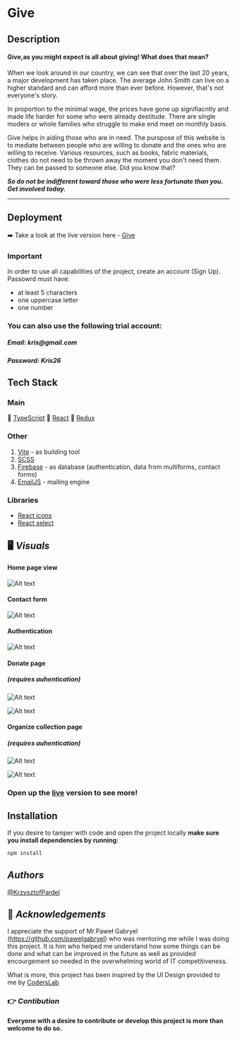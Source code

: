 # **Give**

## **Description**

#### Give,as you might expect is all about giving! What does that mean?

When we look around in our country, we can see that over the last 20 years, a major development has taken place. The average John Smith can live on a higher standard and can afford more than ever before. However, that's not everyone's story.

In proportion to the minimal wage, the prices have gone up signifiacntly and made life harder for some who were already destitude. There are single moders or whole families who struggle to make end meet on monthly basis.

Give helps in aiding those who are in need. The purspose of this website is to mediate between people who are willing to donate and the ones who are willing to receive. Various resources, such as books, fabric materials, clothes do not need to be thrown away the moment you don't need them. They can be passed to someone else. Did you know that?

**_So do not be indifferent toward those who were less fortunate than you. Get involved today._**

---

## **Deployment**


➡️ Take a look at the live version here - [Give](https://give-pi.vercel.app)

### Important

In order to use all capabilities of the project, create an account (Sign Up).
Passowrd must have:

- at least 5 characters
- one uppercase letter
- one number

### You can also use the following trial account:

##### _Email: kris@gmail.com_

##### _Password: Kris26_

## **Tech Stack**

### Main

🔹 [TypeScript](https://www.typescriptlang.org/docs/)
🔹 [React](https://react.dev)
🔹 [Redux](https://redux-toolkit.js.org/)

### Other

1. [Vite](https://vitejs.dev/guide/) - as building tool
2. [SCSS](https://sass-lang.com/install)
3. [Firebase](https://firebase.google.com/docs/cli/) - as database (authentication, data from multiforms, contact forms)
4. [EmailJS](https://www.emailjs.com) - mailing engine

### Libraries

- [React icons](https://react-icons.github.io/react-icons/)
- [React select](https://react-select.com/home)

## 🖥️ **_Visuals_**

#### Home page view

![Alt text](image.png)

#### Contact form

![Alt text](image-4.png)

#### Authentication

![Alt text](image-1.png)

#### Donate page

##### _(requires auhentication)_

![Alt text](image-2.png)

![Alt text](image-3.png)

#### Organize collection page

##### _(requires auhentication)_

![Alt text](image-6.png)

![Alt text](image-5.png)

### Open up the [live](https://react-select.com/home) version to see more!

## **Installation**
If you desire to tamper with code and open the project locally 
**make sure you install dependencies by running:**

```bash
npm install
```



## **_Authors_**

[@KrzysztofPardel](https://github.com/KrzysztofPardel)

## 👏 **_Acknowledgements_**

I appreciate the support of Mr.Paweł Gabryel (https://github.com/pawelgabryel) who was mentoring me while I was doing this project. It is him who helped me understand how some things can be done and what can be improved in the future as well as provided encourgement so needed in the overwhelming world of IT competitiveness.

What is more, this project has been inspired by the UI Design provided to me by [CodersLab](https://coderslab.pl/pl)


### 👉 **_Contibution_**

#### Everyone with a desire to contribute or develop this project is more than welcome to do so.